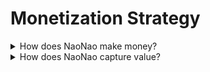 # Monetization Strategy

<details>

<summary>How does NaoNao make money?</summary>

#### <mark style="color:green;">`oneliner`</mark>

NaoNao takes a service fee from all premium subscriptions.&#x20;

#### <mark style="color:blue;">`extended`</mark>

The incentive system on the NaoNao platform is based on Premium Subscriptions. Users subscribe for premium features by directly sending the subscription fee every month to their favourite content creators. The payment process is facilitated by a smart contract deployed on various L2s. When a user pays the subscription fee, the smart contract processing the transaction deducts the NaoNao service fee and forwards the rest of the subscription fee to the selected content creators.

</details>

<details>

<summary>How does NaoNao capture value?</summary>

#### <mark style="color:green;">`oneliner`</mark>

NaoNao creates value by indexing useful online activities.

#### <mark style="color:blue;">`extended`</mark>

Let's break it down:

* online events have value
* indexing more online events captures more value
* more value captured convinces users to subscribe
* more subscriptions imply higher revenue

</details>
